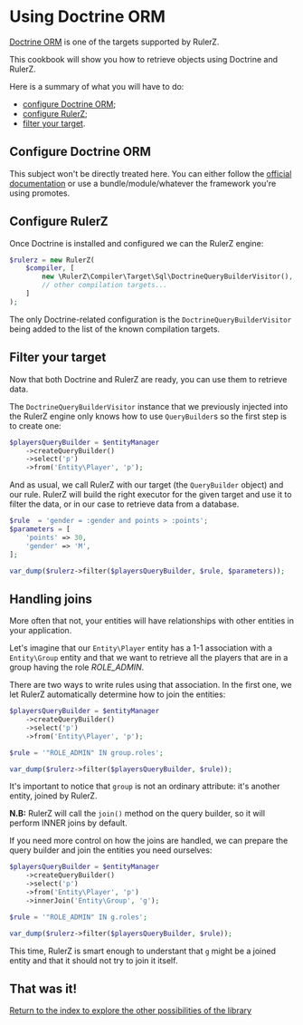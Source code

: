 Using Doctrine ORM
==================

[Doctrine ORM](http://www.doctrine-project.org/projects/orm.html) is one of the
targets supported by RulerZ.

This cookbook will show you how to retrieve objects using Doctrine and RulerZ.

Here is a summary of what you will have to do:

 * [configure Doctrine ORM](#configure-doctrine-orm);
 * [configure RulerZ](#configure-rulerz);
 * [filter your target](#filter-your-target).

## Configure Doctrine ORM

This subject won't be directly treated here. You can either follow the [official
documentation](http://docs.doctrine-project.org/projects/doctrine-orm/en/latest/reference/configuration.html)
or use a bundle/module/whatever the framework you're using promotes.

## Configure RulerZ

Once Doctrine is installed and configured we can the RulerZ engine:

```php
$rulerz = new RulerZ(
    $compiler, [
        new \RulerZ\Compiler\Target\Sql\DoctrineQueryBuilderVisitor(), // this line is Doctrine-specific
        // other compilation targets...
    ]
);
```

The only Doctrine-related configuration is the `DoctrineQueryBuilderVisitor`
being added to the list of the known compilation targets.

## Filter your target

Now that both Doctrine and RulerZ are ready, you can use them to retrieve data.

The `DoctrineQueryBuilderVisitor` instance that we previously injected into the
RulerZ engine only knows how to use `QueryBuilder`s so the first step is to
create one:

```php
$playersQueryBuilder = $entityManager
    ->createQueryBuilder()
    ->select('p')
    ->from('Entity\Player', 'p');
```

And as usual, we call RulerZ with our target (the `QueryBuilder` object) and our
rule.
RulerZ will build the right executor for the given target and use it to filter
the data, or in our case to retrieve data from a database.

```php
$rule  = 'gender = :gender and points > :points';
$parameters = [
    'points' => 30,
    'gender' => 'M',
];

var_dump($rulerz->filter($playersQueryBuilder, $rule, $parameters));
```

## Handling joins

More often that not, your entities will have relationships with other entities
in your application.

Let's imagine that our `Entity\Player` entity has a 1-1 association with a
`Entity\Group` entity and that we want to retrieve all the players that are in
a group having the role *ROLE_ADMIN*.

There are two ways to write rules using that association. In the first one, we
let RulerZ automatically determine how to join the entities:

```php
$playersQueryBuilder = $entityManager
    ->createQueryBuilder()
    ->select('p')
    ->from('Entity\Player', 'p');

$rule = '"ROLE_ADMIN" IN group.roles';

var_dump($rulerz->filter($playersQueryBuilder, $rule));
```

It's important to notice that `group` is not an ordinary attribute: it's another
entity, joined by RulerZ.

**N.B:** RulerZ will call the `join()` method on the query builder, so it will
perform INNER joins by default.

If you need more control on how the joins are handled, we can prepare the query
builder and join the entities you need ourselves:

```php
$playersQueryBuilder = $entityManager
    ->createQueryBuilder()
    ->select('p')
    ->from('Entity\Player', 'p')
    ->innerJoin('Entity\Group', 'g');

$rule = '"ROLE_ADMIN" IN g.roles';

var_dump($rulerz->filter($playersQueryBuilder, $rule));
```

This time, RulerZ is smart enough to understant that `g` might be a joined
entity and that it should not try to join it itself.

## That was it!

[Return to the index to explore the other possibilities of the library](../index.md)
